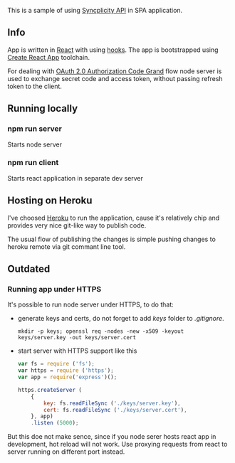 This is a sample of using [Syncplicity API](https://developer.syncplicity.com/apis/) in SPA application. 

## Info

App is written in [React](https://reactjs.org/) with using [hooks](https://reactjs.org/docs/hooks-intro.html). The app is bootstrapped using [Create React App](https://github.com/facebook/create-react-app) toolchain.

For dealing with [OAuth 2.0 Authorization Code Grand](https://oauth.net/2/grant-types/authorization-code/) flow node server is used to exchange secret code and access token, without passing refresh token to the client.

## Running locally

### npm run server 
Starts node server 
### npm run client
Starts react application in separate dev server

## Hosting on Heroku

I've choosed [Heroku](https://heroku.com/) to run the application, cause it's relatively chip and provides very nice git-like way to publish code.

The usual flow of publishing the changes is simple pushing changes to heroku remote via git commant line tool.

## Outdated

### Running app under HTTPS

It's possible to run node server under HTTPS, to do that:

* generate keys and certs, do not forget to add *keys* folder to *.gitignore*.

   ```shell
   mkdir -p keys; openssl req -nodes -new -x509 -keyout keys/server.key -out keys/server.cert
   ```

* start server with HTTPS support like this

    ```javascript
    var fs = require ('fs');
    var https = require ('https');
    var app = require('express')();

    https.createServer (
        {
            key: fs.readFileSync ('./keys/server.key'),
            cert: fs.readFileSync ('./keys/server.cert'),
        }, app)
        .listen (5000);

    ```
But this doe not make sence, since if you node serer hosts react app in development, hot reload will not work. Use proxying requests from react to server running on different port instead.